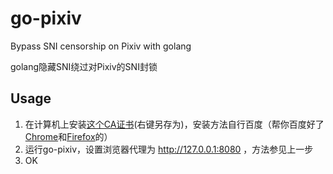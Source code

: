 # go-pixiv

Bypass SNI censorship on Pixiv with golang

golang隐藏SNI绕过对Pixiv的SNI封锁

## Usage

1. 在计算机上安装[这个CA证书](https://github.com/eternal-flame-AD/goproxy/raw/master/ca.pem)(右键另存为)，安装方法自行百度（帮你百度好了[Chrome](https://jingyan.baidu.com/article/c843ea0bc4142a77921e4a79.html)和[Firefox](https://jingyan.baidu.com/article/4e5b3e191205d291911e2463.html)的）
2. 运行go-pixiv，设置浏览器代理为 http://127.0.0.1:8080 ，方法参见上一步
3. OK
